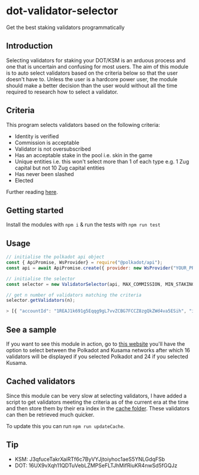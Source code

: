 # dot-validator-selector
Get the best staking validators programmatically 

## Introduction
Selecting validators for staking your DOT/KSM is an arduous process and one that is uncertain and confusing for most users. The aim of this module is to auto select validators based on the criteria below so that the user doesn't have to. Unless the user is a hardcore power user, the module should make a better decision than the user would without all the time required to research how to select a validator. 

## Criteria
This program selects validators based on the following criteria:
- Identity is verified
- Commission is acceptable
- Validator is not oversubscribed 
- Has an acceptable stake in the pool i.e. skin in the game 
- Unique entities i.e. this won't select more than 1 of each type e.g. 1 Zug capital but not 10 Zug capital entities 
- Has never been slashed
- Elected

Further reading [here](https://wiki.polkadot.network/docs/learn-nominator#filter-out-validators-with-undesirable-traits).

## Getting started
Install the modules with `npm i` & run the tests with `npm run test`

## Usage 
```js
// initialise the polkadot api object 
const { ApiPromise, WsProvider} = require("@polkadot/api");
const api = await ApiPromise.create({ provider: new WsProvider("YOUR_PROVIDER") });

// initialise the selector
const selector = new ValidatorSelector(api, MAX_COMMISSION, MIN_STAKING, ERA); // set ERA to 0 or undefined if you don't want to focus on a particular time

// get n number of validators matching the criteria
selector.getValidators(n);

> [{ "accountId": "1REAJ1k691g5Eqqg9gL7vvZCBG7FCCZ8zgQkZWd4va5ESih", "identity": { "additional": [], "display": { "raw": "0x506f6c6b61646f742e70726f202d205265616c676172" }, "legal": { "none": null }, "web": { "raw": "0x68747470733a2f2f706f6c6b61646f742e70726f" }, "riot": { "raw": "0x407265616c6761723a6d61747269782e6f7267" }, "email": { "raw": "0x68656c6c6f40706f6c6b61646f742e70726f" }, "pgpFingerprint": null, "image": { "none": null }, "twitter": { "raw": "0x4070726f706f6c6b61646f74" } }, "staked": 156300000000, "commission": "1%" }, ...]
```

## See a sample
If you want to see this module in action, go to [this website](https://james-sangalli.github.io/dot-validator-selector/) you'll have the option to select between the Polkadot and Kusama networks after which 16 validators will be displayed if you selected Polkadot and 24 if you selected Kusama.

## Cached validators
Since this module can be very slow at selecting validators, I have added a script to get validators meeting the criteria as of the current era at the time and then store them by their era index in the [cache folder](https://github.com/James-Sangalli/dot-validator-selector/tree/gh-pages/cache). These validators can then be retrieved much quicker. 

To update this you can run `npm run updateCache`.

## Tip
- KSM: J3qfuceTakrXaiRTf6c7ByVYJjtoiyhoc1aeS5YNLGdqFSb
- DOT: 16UX9vXqh11QDTuVebLZMPSeFLTJhMifRiuKR4nwSd5fGQJz

